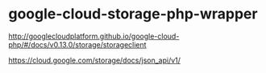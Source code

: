 # google-cloud-storage-php-wrapper

http://googlecloudplatform.github.io/google-cloud-php/#/docs/v0.13.0/storage/storageclient

https://cloud.google.com/storage/docs/json_api/v1/
